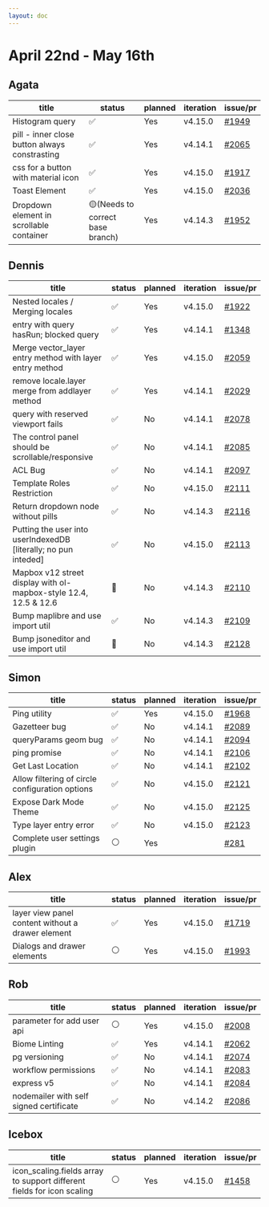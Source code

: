 ```yaml
---
layout: doc
---
```


# April 22nd - May 16th

## Agata

| title                                         | status                           | planned | iteration | issue/pr                                             |
| --------------------------------------------- | -------------------------------- | ------- | --------- | ---------------------------------------------------- |
| Histogram query                               | ✅                               | Yes     | v4.15.0   | [#1949](https://github.com/GEOLYTIX/xyz/issues/1949) |
| pill - inner close button always constrasting | ✅                               | Yes     | v4.14.1   | [#2065](https://github.com/GEOLYTIX/xyz/pull/2065)   |
| css for a button with material icon           | ✅                               | Yes     | v4.15.0   | [#1917](https://github.com/GEOLYTIX/xyz/issues/1917) |
| Toast Element                                 | ✅                               | Yes     | v4.15.0   | [#2036](https://github.com/GEOLYTIX/xyz/issues/2036) |
| Dropdown element in scrollable container      | 🟡(Needs to correct base branch) | Yes     | v4.14.3   | [#1952](https://github.com/GEOLYTIX/xyz/issues/1952) |

## Dennis

| title                                                            | status | planned | iteration | issue/pr                                             |
| ---------------------------------------------------------------- | ------ | ------- | --------- | ---------------------------------------------------- |
| Nested locales / Merging locales                                 | ✅     | Yes     | v4.15.0   | [#1922](https://github.com/GEOLYTIX/xyz/issues/1922) |
| entry with query hasRun; blocked query                           | ✅     | Yes     | v4.14.1   | [#1348](https://github.com/GEOLYTIX/xyz/issues/1348) |
| Merge vector_layer entry method with layer entry method          | ✅     | Yes     | v4.15.0   | [#2059](https://github.com/GEOLYTIX/xyz/pull/2059)   |
| remove locale.layer merge from addlayer method                   | ✅     | Yes     | v4.14.1   | [#2029](https://github.com/GEOLYTIX/xyz/issues/2061) |
| query with reserved viewport fails                               | ✅     | No      | v4.14.1   | [#2078](https://github.com/GEOLYTIX/xyz/issues/2078) |
| The control panel should be scrollable/responsive                | ✅     | No      | v4.14.1   | [#2085](https://github.com/GEOLYTIX/xyz/issues/2085) |
| ACL Bug                                                          | ✅     | No      | v4.14.1   | [#2097](https://github.com/GEOLYTIX/xyz/issues/2097) |
| Template Roles Restriction                                       | ✅     | No      | v4.15.0   | [#2111](https://github.com/GEOLYTIX/xyz/issues/2111) |
| Return dropdown node without pills                               | ✅     | No      | v4.14.3   | [#2116](https://github.com/GEOLYTIX/xyz/issues/2116) |
| Putting the user into userIndexedDB [literally; no pun inteded]  | ✅     | No      | v4.15.0   | [#2113](https://github.com/GEOLYTIX/xyz/issues/2113) |
| Mapbox v12 street display with ol-mapbox-style 12.4, 12.5 & 12.6 | 👀     | No      | v4.14.3   | [#2110](https://github.com/GEOLYTIX/xyz/issues/2110) |
| Bump maplibre and use import util                                | ✅     | No      | v4.14.3   | [#2109](https://github.com/GEOLYTIX/xyz/issues/2109) |
| Bump jsoneditor and use import util                              | 👀     | No      | v4.14.3   | [#2128](https://github.com/GEOLYTIX/xyz/issues/2128) |

## Simon

| title                                           | status | planned | iteration | issue/pr                                                   |
| ----------------------------------------------- | ------ | ------- | --------- | ---------------------------------------------------------- |
| Ping utility                                    | ✅     | Yes     | v4.15.0   | [#1968](https://github.com/GEOLYTIX/xyz/issues/1968)       |
| Gazetteer bug                                   | ✅     | No      | v4.14.1   | [#2089](https://github.com/GEOLYTIX/xyz/issues/2089)       |
| queryParams geom bug                            | ✅     | No      | v4.14.1   | [#2094](https://github.com/GEOLYTIX/xyz/pull/2094)         |
| ping promise                                    | ✅     | No      | v4.14.1   | [#2106](https://github.com/GEOLYTIX/xyz/pull/2106)         |
| Get Last Location                               | ✅     | No      | v4.14.1   | [#2102](https://github.com/GEOLYTIX/xyz/pull/2102)         |
| Allow filtering of circle configuration options | ✅     | No      | v4.15.0   | [#2121](https://github.com/GEOLYTIX/xyz/issues/2121)       |
| Expose Dark Mode Theme                          | ✅     | No      | v4.15.0   | [#2125](https://github.com/GEOLYTIX/xyz/issues/2125)       |
| Type layer entry error                          | ✅     | No      | v4.15.0   | [#2123](https://github.com/GEOLYTIX/xyz/issues/2123)       |
| Complete user settings plugin                   | ⚪️     | Yes     |           | [#281](https://github.com/GEOLYTIX/xyz_plugins/issues/281) |

## Alex

| title                                             | status | planned | iteration | issue/pr                                             |
| ------------------------------------------------- | ------ | ------- | --------- | ---------------------------------------------------- |
| layer view panel content without a drawer element | ✅     | Yes     | v4.15.0   | [#1719](https://github.com/GEOLYTIX/xyz/issues/1719) |
| Dialogs and drawer elements                       | ⚪️     | Yes     | v4.15.0   | [#1993](https://github.com/GEOLYTIX/xyz/issues/1993) |

## Rob

| title                                   | status | planned | iteration | issue/pr                                             |
| --------------------------------------- | ------ | ------- | --------- | ---------------------------------------------------- |
| parameter for add user api              | ⚪️     | Yes     | v4.15.0   | [#2008](https://github.com/GEOLYTIX/xyz/issues/2008) |
| Biome Linting                           | ✅     | Yes     | v4.14.1   | [#2062](https://github.com/GEOLYTIX/xyz/issues/2062) |
| pg versioning                           | ✅     | No      | v4.14.1   | [#2074](https://github.com/GEOLYTIX/xyz/issues/2074) |
| workflow permissions                    | ✅     | No      | v4.14.1   | [#2083](https://github.com/GEOLYTIX/xyz/issues/2083) |
| express v5                              | ✅     | No      | v4.14.1   | [#2084](https://github.com/GEOLYTIX/xyz/issues/2084) |
| nodemailer with self signed certificate | ✅     | No      | v4.14.2   | [#2086](https://github.com/GEOLYTIX/xyz/issues/2086) |

## Icebox

| title                                                                  | status | planned | iteration | issue/pr                                             |
| ---------------------------------------------------------------------- | ------ | ------- | --------- | ---------------------------------------------------- |
| icon_scaling.fields array to support different fields for icon scaling | ⚪️     | Yes     | v4.15.0   | [#1458](https://github.com/GEOLYTIX/xyz/issues/1458) |
